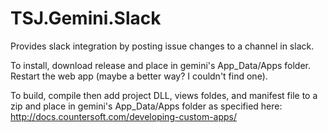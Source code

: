 TSJ.Gemini.Slack
================

Provides slack integration by posting issue changes to a channel in slack.

To install, download release and place in gemini's App_Data/Apps folder.  Restart the web app (maybe a better way?  I couldn't find one).

To build, compile then add project DLL, views foldes, and manifest file to a zip and place in gemini's App_Data/Apps folder as specified here: http://docs.countersoft.com/developing-custom-apps/
